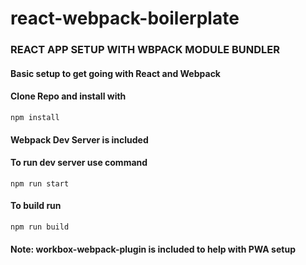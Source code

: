 # react-webpack-boilerplate
### REACT APP SETUP WITH WBPACK MODULE BUNDLER

#### Basic setup to get going with React and Webpack
#### Clone Repo and install with 
```
npm install
```
#### Webpack Dev Server is included
#### To run dev server use command
```
npm run start
```

#### To build run 
```
npm run build
```

#### Note: workbox-webpack-plugin is included to help with PWA setup